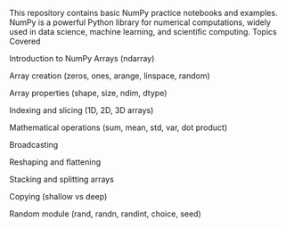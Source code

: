 This repository contains basic NumPy practice notebooks and examples.
NumPy is a powerful Python library for numerical computations, widely used in data science, machine learning, and scientific computing.
Topics Covered

Introduction to NumPy Arrays (ndarray)

Array creation (zeros, ones, arange, linspace, random)

Array properties (shape, size, ndim, dtype)

Indexing and slicing (1D, 2D, 3D arrays)

Mathematical operations (sum, mean, std, var, dot product)

Broadcasting

Reshaping and flattening

Stacking and splitting arrays

Copying (shallow vs deep)

Random module (rand, randn, randint, choice, seed)
